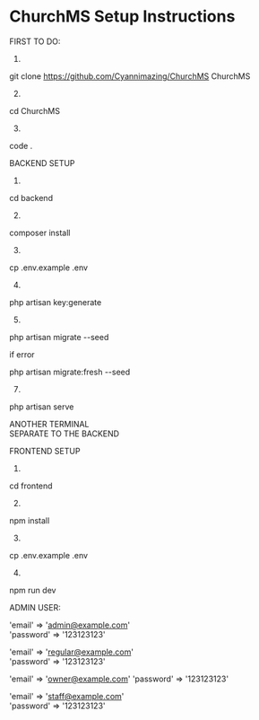 # ChurchMS Setup Instructions

FIRST TO DO:

1.
git clone https://github.com/Cyannimazing/ChurchMS ChurchMS

2.
cd ChurchMS

3.
code .

BACKEND SETUP

1.
cd backend

2.
composer install

3.
cp .env.example .env

4.
php artisan key:generate

5.
php artisan migrate --seed

  if error

php artisan migrate:fresh --seed

7.
php artisan serve

ANOTHER TERMINAL  
SEPARATE TO THE BACKEND

FRONTEND SETUP

1.
cd frontend

2.
npm install

3.
cp .env.example .env 

4.
npm run dev

ADMIN USER:

'email' => 'admin@example.com'  
'password' => '123123123'

'email' => 'regular@example.com'  
'password' => '123123123'

'email' => 'owner@example.com'
'password' => '123123123'

'email' => 'staff@example.com'  
'password' => '123123123'
